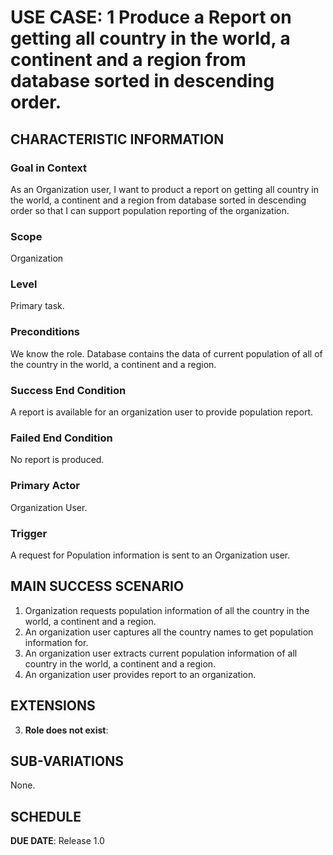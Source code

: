 # USE CASE: 1 Produce a Report on getting all country in the world, a continent and a region from database sorted in descending order.

## CHARACTERISTIC INFORMATION

### Goal in Context

As an Organization user, I want to product a report on getting all country in the world, a continent and a region from database sorted in descending order so that I can support population reporting of the organization.

### Scope

Organization

### Level

Primary task.

### Preconditions

We know the role.  Database contains the data of current population of all of the country in the world, a continent and a region.

### Success End Condition

A report is available for an organization user to provide population report.

### Failed End Condition

No report is produced.

### Primary Actor

Organization User.

### Trigger

A request for Population information is sent to an Organization user.

## MAIN SUCCESS SCENARIO

1. Organization requests population information of all the country in the world, a continent and a region.
2. An organization user captures all the country names to get population information for.
3. An organization user extracts current population information of all country in the world, a continent and a region.
4. An organization user provides report to an organization.

## EXTENSIONS

3. **Role does not exist**:

## SUB-VARIATIONS

None.

## SCHEDULE

**DUE DATE**: Release 1.0

